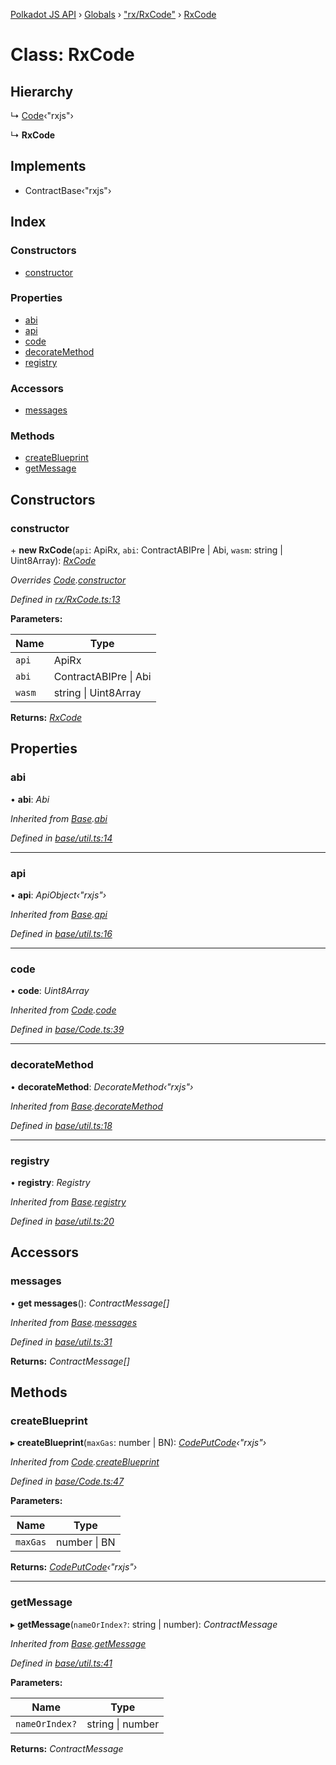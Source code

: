 [Polkadot JS API](../README.md) › [Globals](../globals.md) › ["rx/RxCode"](../modules/_rx_rxcode_.md) › [RxCode](_rx_rxcode_.rxcode.md)

# Class: RxCode

## Hierarchy

  ↳ [Code](_base_code_.code.md)‹"rxjs"›

  ↳ **RxCode**

## Implements

* ContractBase‹"rxjs"›

## Index

### Constructors

* [constructor](_rx_rxcode_.rxcode.md#constructor)

### Properties

* [abi](_rx_rxcode_.rxcode.md#abi)
* [api](_rx_rxcode_.rxcode.md#api)
* [code](_rx_rxcode_.rxcode.md#code)
* [decorateMethod](_rx_rxcode_.rxcode.md#decoratemethod)
* [registry](_rx_rxcode_.rxcode.md#registry)

### Accessors

* [messages](_rx_rxcode_.rxcode.md#messages)

### Methods

* [createBlueprint](_rx_rxcode_.rxcode.md#createblueprint)
* [getMessage](_rx_rxcode_.rxcode.md#getmessage)

## Constructors

###  constructor

\+ **new RxCode**(`api`: ApiRx, `abi`: ContractABIPre | Abi, `wasm`: string | Uint8Array): *[RxCode](_rx_rxcode_.rxcode.md)*

*Overrides [Code](_base_code_.code.md).[constructor](_base_code_.code.md#constructor)*

*Defined in [rx/RxCode.ts:13](https://github.com/polkadot-js/api/blob/fb08215e0d/packages/api-contract/src/rx/RxCode.ts#L13)*

**Parameters:**

Name | Type |
------ | ------ |
`api` | ApiRx |
`abi` | ContractABIPre &#124; Abi |
`wasm` | string &#124; Uint8Array |

**Returns:** *[RxCode](_rx_rxcode_.rxcode.md)*

## Properties

###  abi

• **abi**: *Abi*

*Inherited from [Base](_base_util_.base.md).[abi](_base_util_.base.md#abi)*

*Defined in [base/util.ts:14](https://github.com/polkadot-js/api/blob/fb08215e0d/packages/api-contract/src/base/util.ts#L14)*

___

###  api

• **api**: *ApiObject‹"rxjs"›*

*Inherited from [Base](_base_util_.base.md).[api](_base_util_.base.md#api)*

*Defined in [base/util.ts:16](https://github.com/polkadot-js/api/blob/fb08215e0d/packages/api-contract/src/base/util.ts#L16)*

___

###  code

• **code**: *Uint8Array*

*Inherited from [Code](_base_code_.code.md).[code](_base_code_.code.md#code)*

*Defined in [base/Code.ts:39](https://github.com/polkadot-js/api/blob/fb08215e0d/packages/api-contract/src/base/Code.ts#L39)*

___

###  decorateMethod

• **decorateMethod**: *DecorateMethod‹"rxjs"›*

*Inherited from [Base](_base_util_.base.md).[decorateMethod](_base_util_.base.md#decoratemethod)*

*Defined in [base/util.ts:18](https://github.com/polkadot-js/api/blob/fb08215e0d/packages/api-contract/src/base/util.ts#L18)*

___

###  registry

• **registry**: *Registry*

*Inherited from [Base](_base_util_.base.md).[registry](_base_util_.base.md#registry)*

*Defined in [base/util.ts:20](https://github.com/polkadot-js/api/blob/fb08215e0d/packages/api-contract/src/base/util.ts#L20)*

## Accessors

###  messages

• **get messages**(): *ContractMessage[]*

*Inherited from [Base](_base_util_.base.md).[messages](_base_util_.base.md#messages)*

*Defined in [base/util.ts:31](https://github.com/polkadot-js/api/blob/fb08215e0d/packages/api-contract/src/base/util.ts#L31)*

**Returns:** *ContractMessage[]*

## Methods

###  createBlueprint

▸ **createBlueprint**(`maxGas`: number | BN): *[CodePutCode](../interfaces/_base_code_.codeputcode.md)‹"rxjs"›*

*Inherited from [Code](_base_code_.code.md).[createBlueprint](_base_code_.code.md#createblueprint)*

*Defined in [base/Code.ts:47](https://github.com/polkadot-js/api/blob/fb08215e0d/packages/api-contract/src/base/Code.ts#L47)*

**Parameters:**

Name | Type |
------ | ------ |
`maxGas` | number &#124; BN |

**Returns:** *[CodePutCode](../interfaces/_base_code_.codeputcode.md)‹"rxjs"›*

___

###  getMessage

▸ **getMessage**(`nameOrIndex?`: string | number): *ContractMessage*

*Inherited from [Base](_base_util_.base.md).[getMessage](_base_util_.base.md#getmessage)*

*Defined in [base/util.ts:41](https://github.com/polkadot-js/api/blob/fb08215e0d/packages/api-contract/src/base/util.ts#L41)*

**Parameters:**

Name | Type |
------ | ------ |
`nameOrIndex?` | string &#124; number |

**Returns:** *ContractMessage*
